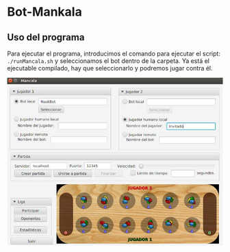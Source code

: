 # Bot-Mankala

## Uso del programa
Para ejecutar el programa, introducimos el comando para ejecutar el script: `./runMancala.sh` y seleccionamos el bot dentro de la carpeta. Ya está el ejecutable compilado, hay que seleccionarlo y podremos jugar contra él.

![](https://github.com/sergiocantero8/Bot-Mankala/blob/main/img/captura_mankala.jpg)